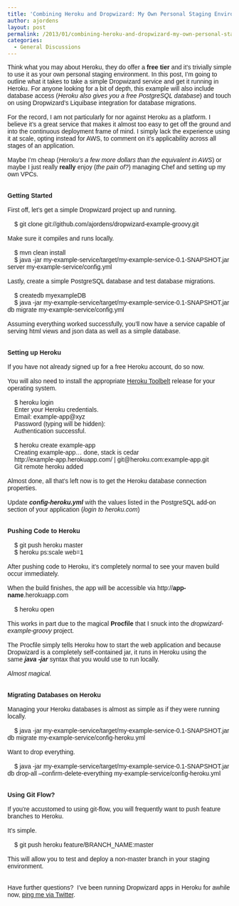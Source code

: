 ```yaml
---
title: 'Combining Heroku and Dropwizard: My Own Personal Staging Environment'
author: ajordens
layout: post
permalink: /2013/01/combining-heroku-and-dropwizard-my-own-personal-staging-environment/
categories:
  - General Discussions
---
```

<!--?xml version="1.0" encoding="UTF-8" standalone="no"?-->

<div style="font-family: Arial;">
  <!--?xml version="1.0" encoding="UTF-8" standalone="no"?--></p> 
  
  <div style="font-family: Arial;">
    <span style="font-size: 14px;">Think what you may about Heroku, they do offer a <strong>free tier</strong> and it&#8217;s trivially simple to use it as your own personal staging environment. In this post, I&#8217;m going to outline what it takes to take a simple Dropwizard service and get it running in Heroku. For anyone looking for a bit of depth, this example will also include database access (<em>Heroku also gives you a free PostgreSQL database</em>)<em> </em>and touch on using Dropwizard&#8217;s Liquibase integration for database migrations.</span>
  </div>
  
  <div style="font-family: Arial;">
    <span style="font-size: 14px;"><br /></span>
  </div>
  
  <div style="font-family: Arial;">
    <span style="font-size: 14px;">For the record, I am not particularly for nor against Heroku as a platform. I believe it&#8217;s a great service that makes it almost too easy to get off the ground and into the continuous deployment frame of mind. I simply lack the experience using it at scale, opting instead for AWS, to comment on it&#8217;s applicability across all stages of an application. </span>
  </div>
  
  <div style="font-family: Arial;">
    <span style="font-size: 14px;"><br /></span>
  </div>
  
  <div style="font-family: Arial;">
    <span style="font-size: 14px;">Maybe I&#8217;m cheap (<em>Heroku&#8217;s a few more dollars than the equivalent in AWS</em>) or maybe I just really <strong>really </strong>enjoy (<em>the pain of?</em>) managing Chef and setting up my own VPCs.</span>
  </div>
  
  <div style="font-family: Arial;">
    <span style="font-size: 14px;"><br /></span>
  </div>
  
  <div style="font-family: Arial;">
    <span style="font-size: 14px;"><br /></span>
  </div>
  
  <div style="font-family: Arial;">
    <strong style="font-size: 14px;">Getting Started</strong>
  </div>
  
  <div style="font-family: Arial;">
    <span style="font-size: 14px;"><br /></span>
  </div>
  
  <div style="font-family: Arial;">
    <span style="font-size: 14px;">First off, let&#8217;s get a simple Dropwizard project up and running. </span>
  </div>
  
  <div style="font-family: Arial;">
    <span style="font-size: 14px;"><br /></span>
  </div>
  
  <div style="font-family: Arial;">
    <span style="font-size: 14px;">    $ git clone git://github.com/ajordens/dropwizard-example-groovy.git</span>
  </div>
  
  <div style="font-family: Arial;">
    <span style="font-size: 14px;"><br /></span>
  </div>
  
  <div style="font-family: Arial;">
    <span style="font-size: 14px;">Make sure it compiles and runs locally.</span>
  </div>
  
  <div style="font-family: Arial;">
    <span style="font-size: 14px;"><br /></span>
  </div>
  
  <div style="font-family: Arial;">
    <span style="font-size: 14px;">    $ mvn clean install</span>
  </div>
  
  <div style="font-family: Arial;">
    <span style="font-size: 14px;">    $ java -jar my-example-service/target/my-example-service-0.1-SNAPSHOT.jar server my-example-service/config.yml</span>
  </div>
  
  <div style="font-family: Arial;">
    <span style="font-size: 14px;"><br /></span>
  </div>
  
  <div style="font-family: Arial;">
    <span style="font-size: 14px;">Lastly, create a simple PostgreSQL database and test database migrations.</span>
  </div>
  
  <div style="font-family: Arial;">
    <span style="font-size: 14px;"><br /></span>
  </div>
  
  <div style="font-family: Arial;">
    <span style="font-size: 14px;">    $ createdb myexampleDB</span>
  </div>
  
  <div style="font-family: Arial;">
    <span style="font-size: 14px;">    $ java -jar my-example-service/target/my-example-service-0.1-SNAPSHOT.jar db migrate my-example-service/config.yml</span>
  </div>
  
  <div style="font-family: Arial;">
    <span style="font-size: 14px;"><br /></span>
  </div>
  
  <div style="font-family: Arial;">
    <span style="font-size: 14px;">Assuming everything worked successfully, you&#8217;ll now have a service capable of serving html views and json data as well as a simple database.</span>
  </div>
  
  <div style="font-family: Arial;">
    <span style="font-size: 14px;"><br /></span>
  </div>
  
  <div style="font-family: Arial;">
    <strong style="font-size: 14px;"><br /></strong>
  </div>
  
  <div style="font-family: Arial;">
    <strong style="font-size: 14px;">Setting up Heroku</strong>
  </div>
  
  <div style="font-family: Arial;">
    <strong style="font-size: 14px;"><br /></strong>
  </div>
  
  <div style="font-family: Arial;">
    <span style="font-size: 14px;">If you have not already signed up for a free Heroku account, do so now. </span>
  </div>
  
  <div style="font-family: Arial;">
    <span style="font-size: 14px;"><br /></span>
  </div>
  
  <div style="font-family: Arial;">
    <span style="font-size: 14px;">You will also need to install the appropriate <a href="https://toolbelt.heroku.com/">Heroku Toolbelt</a> release for your operating system.</span>
  </div>
  
  <div style="font-family: Arial;">
    <span style="font-size: 14px;"><br /></span>
  </div>
  
  <div style="font-family: Arial;">
    <span style="font-size: 14px;">    $ heroku login</span>
  </div>
  
  <div style="font-family: Arial;">
    <span style="font-size: 14px;">    Enter your Heroku credentials.</span>
  </div>
  
  <div style="font-family: Arial;">
    <span style="font-size: 14px;">    Email: example-app@xyz</span>
  </div>
  
  <div style="font-family: Arial;">
    <span style="font-size: 14px;">    Password (typing will be hidden): </span>
  </div>
  
  <div style="font-family: Arial;">
    <span style="font-size: 14px;">    Authentication successful.</span>
  </div>
  
  <div style="font-family: Arial;">
    <span style="font-size: 14px;"><br /></span>
  </div>
  
  <div style="font-family: Arial;">
    <span style="font-size: 14px;">    $ heroku create example-app</span>
  </div>
  
  <div style="font-family: Arial;">
    <span style="font-size: 14px;">    Creating example-app&#8230; done, stack is cedar</span>
  </div>
  
  <div style="font-family: Arial;">
    <span style="font-size: 14px;">    http://example-app.herokuapp.com/ | git@heroku.com:example-app.git</span>
  </div>
  
  <div style="font-family: Arial;">
    <span style="font-size: 14px;">    Git remote heroku added<br /></span>
  </div>
  
  <div style="font-family: Arial;">
    <span style="font-size: 14px;"><br /></span>
  </div>
  
  <div style="font-family: Arial;">
    <span style="font-size: 14px;">Almost done, all that&#8217;s left now is to get the Heroku database connection properties. </span>
  </div>
  
  <div style="font-family: Arial;">
    <span style="font-size: 14px;"><br /></span>
  </div>
  
  <div style="font-family: Arial;">
    <span style="font-size: 14px;">Update <em style="font-weight: bold;">config-heroku.yml</em> with the values listed in the PostgreSQL add-on section of your application (<em>login to heroku.com</em>)</span>
  </div>
  
  <div style="font-family: Arial;">
    <span style="font-size: 14px;"><br /></span>
  </div>
  
  <div style="font-family: Arial;">
    <span style="font-size: 14px;"><br /></span>
  </div>
  
  <div style="font-family: Arial;">
    <strong style="font-size: 14px;">Pushing Code to Heroku</strong>
  </div>
  
  <div style="font-family: Arial;">
    <strong style="font-size: 14px;"><br /></strong>
  </div>
  
  <div style="font-family: Arial;">
    <span style="font-size: 14px;"><strong>    </strong>$ git push heroku master</span>
  </div>
  
  <div style="font-family: Arial;">
    <span style="font-size: 14px;">    $ heroku ps:scale web=1</span>
  </div>
  
  <div style="font-family: Arial;">
    <span style="font-size: 14px;"><br /></span>
  </div>
  
  <div style="font-family: Arial;">
    <span style="font-size: 14px;">After pushing code to Heroku, it&#8217;s completely normal to see your maven build occur immediately. </span>
  </div>
  
  <div style="font-family: Arial;">
    <span style="font-size: 14px;"><br /></span>
  </div>
  
  <div style="font-family: Arial;">
    <span style="font-size: 14px;">When the build finishes, the app will be accessible via http://<strong>app-name</strong>.herokuapp.com</span>
  </div>
  
  <div style="font-family: Arial;">
    <span style="font-size: 14px;"><br /></span>
  </div>
  
  <div style="font-family: Arial;">
    <span style="font-size: 14px;">    $ heroku open</span>
  </div>
  
  <div style="font-family: Arial;">
    <span style="font-size: 14px;"><br /></span>
  </div>
  
  <div style="font-family: Arial;">
    <span style="font-size: 14px;">This works in part due to the magical <strong>Procfile</strong> that I snuck into the <em>dropwizard-example-groovy</em> project.  </span>
  </div>
  
  <div style="font-family: Arial;">
    <span style="font-size: 14px;"><br /></span>
  </div>
  
  <div style="font-family: Arial;">
    <span style="font-size: 14px;">The Procfile simply tells Heroku how to start the web application and because Dropwizard is a completely self-contained jar, it runs in Heroku using the same <strong style="font-style: italic;">java -jar </strong>syntax that you would use to run locally.</span>
  </div>
  
  <div style="font-family: Arial;">
    <span style="font-size: 14px;"><br /></span>
  </div>
  
  <div style="font-family: Arial;">
    <em style="font-size: 14px;">Almost magical.</em>
  </div>
  
  <div style="font-family: Arial;">
    <span style="font-size: 14px;"><br /></span>
  </div>
  
  <div style="font-family: Arial;">
    <span style="font-size: 14px;"><br /></span>
  </div>
  
  <div style="font-family: Arial;">
    <strong style="font-size: 14px;">Migrating Databases on Heroku</strong>
  </div>
  
  <div style="font-family: Arial;">
    <strong style="font-size: 14px;"><br /></strong>
  </div>
  
  <div style="font-family: Arial;">
    <span style="font-size: 14px;">Managing your Heroku databases is almost as simple as if they were running locally.</span>
  </div>
  
  <div style="font-family: Arial;">
    <span style="font-size: 14px;"><br /></span>
  </div>
  
  <div style="font-family: Arial;">
    <span style="font-size: 14px;">    $ java -jar my-example-service/target/my-example-service-0.1-SNAPSHOT.jar db migrate my-example-service/config-heroku.yml</span>
  </div>
  
  <div style="font-family: Arial;">
    <span style="font-size: 14px;"><br /></span>
  </div>
  
  <div style="font-family: Arial;">
    <span style="font-size: 14px;">Want to drop everything.</span>
  </div>
  
  <div style="font-family: Arial;">
    <span style="font-size: 14px;"><br /></span>
  </div>
  
  <div style="font-family: Arial;">
    <span style="font-size: 14px;">    $ java -jar my-example-service/target/my-example-service-0.1-SNAPSHOT.jar db drop-all &#8211;confirm-delete-everything my-example-service/config-heroku.yml </span>
  </div>
  
  <div style="font-family: Arial;">
    <span style="font-size: 14px;"><br /></span>
  </div>
  
  <div style="font-family: Arial;">
    <span style="font-size: 14px;"><br /></span>
  </div>
  
  <div style="font-family: Arial;">
    <strong style="font-size: 14px;">Using Git Flow?</strong>
  </div>
  
  <div style="font-family: Arial;">
    <strong style="font-size: 14px;"><br /></strong>
  </div>
  
  <div style="font-family: Arial;">
    <span style="font-size: 14px;">If you&#8217;re accustomed to using git-flow, you will frequently want to push feature branches to Heroku.</span>
  </div>
  
  <div style="font-family: Arial;">
    <span style="font-size: 14px;"><br /></span>
  </div>
  
  <div style="font-family: Arial;">
    <span style="font-size: 14px;">It&#8217;s simple.</span>
  </div>
  
  <div style="font-family: Arial;">
    <span style="font-size: 14px;"><br /></span>
  </div>
  
  <div style="font-family: Arial;">
    <span style="font-size: 14px;">    $ git push heroku feature/BRANCH_NAME:master</span>
  </div>
  
  <div style="font-family: Arial;">
    <span style="font-size: 14px;"><br /></span>
  </div>
  
  <div style="font-family: Arial;">
    <span style="font-size: 14px;">This will allow you to test and deploy a non-master branch in your staging environment.  </span>
  </div>
  
  <div style="font-family: Arial;">
    <span style="font-size: 14px;"><br /></span>
  </div>
  
  <div style="font-family: Arial;">
    <span style="font-size: 14px;"><br /></span>
  </div>
  
  <div style="font-family: Arial;">
    <span style="font-size: 14px;">Have further questions?  I&#8217;ve been running Dropwizard apps in Heroku for awhile now, <a href="http://twitter.com/ajordens">ping me via Twitter</a>.</span>
  </div>
</div>